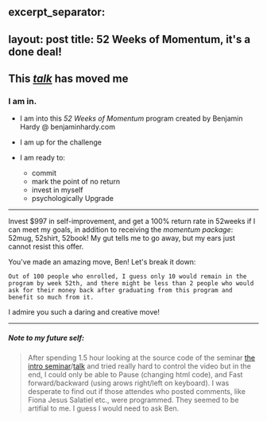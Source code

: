 excerpt_separator: <!--more-->
---
layout: post
title: 52 Weeks of Momentum, it's a done deal!
---
<!--more-->

## This _[talk](https://www.benjaminhardy.com/webinar-broadcast-room17870347?webinar_ext=FZ2ouTv3)_ has moved me

### I am in.


- I am into this *52 Weeks of Momentum* program created by Benjamin Hardy @ benjaminhardy.com

- I am up for the challenge

- I am ready to:
  - commit
  - mark the point of no return
  - invest in myself
  - psychologically Upgrade

----
Invest $997 in self-improvement, and get a 100% return rate in 52weeks if I can meet my goals, in addition to receiving the _momentum package_: 52mug, 52shirt, 52book! My gut tells me to go away, but my ears just cannot resist this offer.

You've made an amazing move, Ben! Let's break it down:

```
Out of 100 people who enrolled, I guess only 10 would remain in the program by week 52th, and there might be less than 2 people who would ask for their money back after graduating from this program and benefit so much from it.
```

I admire you such a daring and creative move!

-----

##### Note to my future self: 

>After spending 1.5 hour looking at the source code of the seminar [the intro seminar](https://www.benjaminhardy.com/webinar-broadcast-room17870347?webinar_ext=FZ2ouTv3)/[talk](https://vimeo.com/246225846) and tried really hard to control the video but in the end, I could only be able to Pause (changing html code), and Fast forward/backward (using arows right/left on keyboard). I was desperate to find out if those attendes who posted comments, like Fiona Jesus Salatiel etc., were programmed. They seemed to be artifial to me. I guess I would need to ask Ben.
